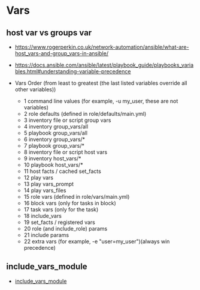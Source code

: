 # Vars

## host var vs groups var
* <https://www.rogerperkin.co.uk/network-automation/ansible/what-are-host_vars-and-group_vars-in-ansible/>
* <https://docs.ansible.com/ansible/latest/playbook_guide/playbooks_variables.html#understanding-variable-precedence> 

* Vars Order (from least to greatest (the last listed variables override all other variables))
  * 1 command line values (for example, -u my_user, these are not variables)
  * 2 role defaults (defined in role/defaults/main.yml) 
  * 3 inventory file or script group vars 
  * 4 inventory group_vars/all 
  * 5 playbook group_vars/all 
  * 6 inventory group_vars/* 
  * 7 playbook group_vars/* 
  * 8 inventory file or script host vars 
  * 9 inventory host_vars/* 
  * 10 playbook host_vars/* 
  * 11 host facts / cached set_facts 
  * 12 play vars
  * 13 play vars_prompt
  * 14 play vars_files
  * 15 role vars (defined in role/vars/main.yml)
  * 16 block vars (only for tasks in block)
  * 17 task vars (only for the task)
  * 18 include_vars
  * 19 set_facts / registered vars
  * 20 role (and include_role) params
  * 21 include params
  * 22 extra vars (for example, -e "user=my_user")(always win precedence)

## include_vars_module
* [include_vars_module](https://docs.ansible.com/ansible/latest/collections/ansible/builtin/include_vars_module.html)
